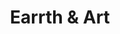---
pid: PT326
title: Earrth & Art
location_transcription: nera art museum
zipcode: '19125'
outside_phl: 
neighborhood: Fishtown,Kensington
age: '7'
age_range: 6-13
instagram: 
image_file_name: PT_326.jpg
proposal_transcription: 
topic: Art,Environment
topic_summary: 0, 0
type: Other No Form
keywords_other: 
credit: Charlotte
image_labels: 
twitter: 
facebook: 
permalink: "/monuments/pt326/"
layout: item-page
---